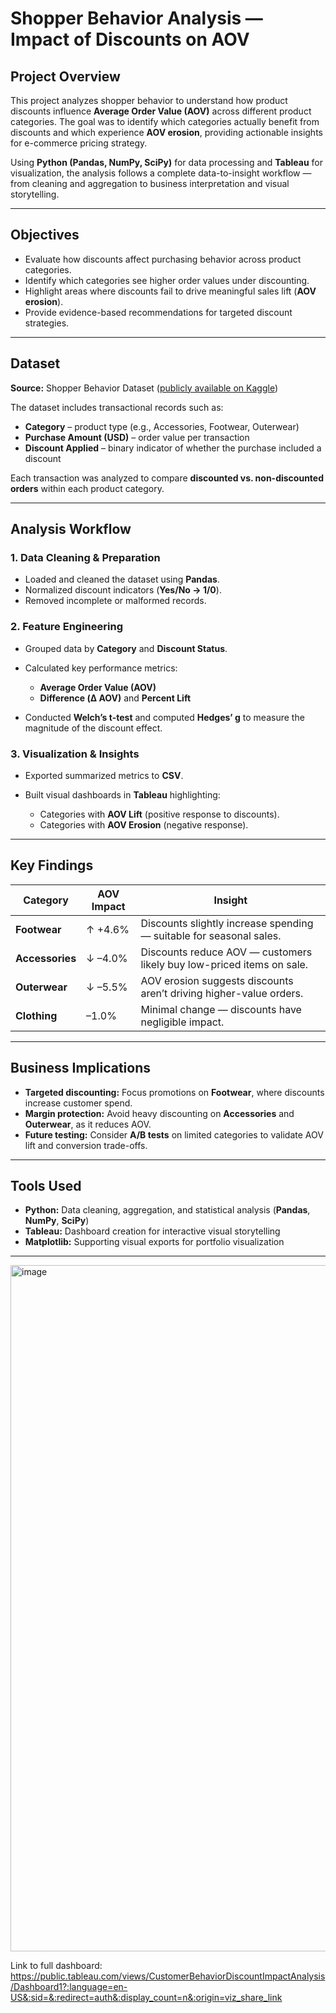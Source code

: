 # Shopper Behavior Analysis — Impact of Discounts on AOV

## Project Overview

This project analyzes shopper behavior to understand how product discounts influence **Average Order Value (AOV)** across different product categories.
The goal was to identify which categories actually benefit from discounts and which experience **AOV erosion**, providing actionable insights for e-commerce pricing strategy.

Using **Python (Pandas, NumPy, SciPy)** for data processing and **Tableau** for visualization, the analysis follows a complete data-to-insight workflow — from cleaning and aggregation to business interpretation and visual storytelling.

---

## Objectives

* Evaluate how discounts affect purchasing behavior across product categories.
* Identify which categories see higher order values under discounting.
* Highlight areas where discounts fail to drive meaningful sales lift (**AOV erosion**).
* Provide evidence-based recommendations for targeted discount strategies.

---

## Dataset

**Source:** Shopper Behavior Dataset ([publicly available on Kaggle](https://www.kaggle.com/datasets/rehan497/customer-shopping-behavior-dataset))

The dataset includes transactional records such as:

* **Category** – product type (e.g., Accessories, Footwear, Outerwear)
* **Purchase Amount (USD)** – order value per transaction
* **Discount Applied** – binary indicator of whether the purchase included a discount

Each transaction was analyzed to compare **discounted vs. non-discounted orders** within each product category.

---

## Analysis Workflow

### 1. Data Cleaning & Preparation

* Loaded and cleaned the dataset using **Pandas**.
* Normalized discount indicators (**Yes/No → 1/0**).
* Removed incomplete or malformed records.

### 2. Feature Engineering

* Grouped data by **Category** and **Discount Status**.
* Calculated key performance metrics:

  * **Average Order Value (AOV)**
  * **Difference (Δ AOV)** and **Percent Lift**
* Conducted **Welch’s t-test** and computed **Hedges’ g** to measure the magnitude of the discount effect.

### 3. Visualization & Insights

* Exported summarized metrics to **CSV**.
* Built visual dashboards in **Tableau** highlighting:

  * Categories with **AOV Lift** (positive response to discounts).
  * Categories with **AOV Erosion** (negative response).

---

## Key Findings

| **Category**    | **AOV Impact** | **Insight**                                                           |
| --------------- | -------------- | --------------------------------------------------------------------- |
| **Footwear**    | ↑ +4.6%        | Discounts slightly increase spending — suitable for seasonal sales.   |
| **Accessories** | ↓ –4.0%        | Discounts reduce AOV — customers likely buy low-priced items on sale. |
| **Outerwear**   | ↓ –5.5%        | AOV erosion suggests discounts aren’t driving higher-value orders.    |
| **Clothing**    | –1.0%          | Minimal change — discounts have negligible impact.                    |

---

## Business Implications

* **Targeted discounting:** Focus promotions on **Footwear**, where discounts increase customer spend.
* **Margin protection:** Avoid heavy discounting on **Accessories** and **Outerwear**, as it reduces AOV.
* **Future testing:** Consider **A/B tests** on limited categories to validate AOV lift and conversion trade-offs.

---

## Tools Used

* **Python:** Data cleaning, aggregation, and statistical analysis (**Pandas**, **NumPy**, **SciPy**)
* **Tableau:** Dashboard creation for interactive visual storytelling
* **Matplotlib:** Supporting visual exports for portfolio visualization

---




<img width="1786" height="1098" alt="image" src="https://github.com/user-attachments/assets/15f53718-6e32-4871-826c-1aa38e47d2c0" />



Link to full dashboard: https://public.tableau.com/views/CustomerBehaviorDiscountImpactAnalysis/Dashboard1?:language=en-US&:sid=&:redirect=auth&:display_count=n&:origin=viz_share_link
